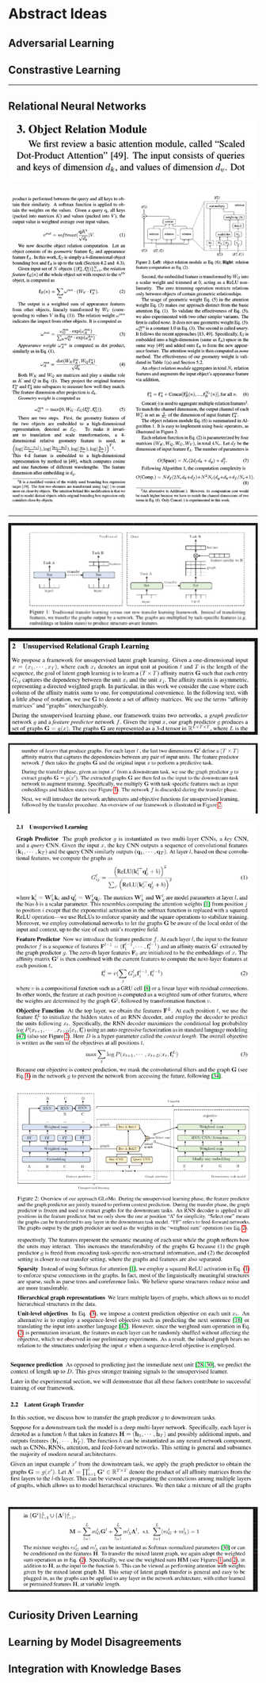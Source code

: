 # Abstract Ideas

## Adversarial Learning

## Constrastive Learning
---
## Relational Neural Networks

![](2020-07-21-05-40-55.png)


![](2020-07-21-05-41-35.png)

---
![](2020-07-22-00-28-52.png)

![](2020-07-22-00-29-11.png)

![](2020-07-22-00-29-42.png)

![](2020-07-22-00-30-07.png)

![](2020-07-22-00-30-44.png)

![](2020-07-22-00-31-02.png)

![](2020-07-22-00-31-24.png)
---
## Curiosity Driven Learning

## Learning by Model Disagreements

## Integration with Knowledge Bases
